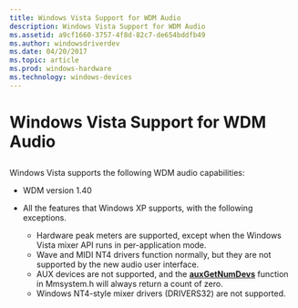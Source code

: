 ```yaml
---
title: Windows Vista Support for WDM Audio
description: Windows Vista Support for WDM Audio
ms.assetid: a9cf1660-3757-4f8d-82c7-de654bddfb49
ms.author: windowsdriverdev
ms.date: 04/20/2017
ms.topic: article
ms.prod: windows-hardware
ms.technology: windows-devices
---
```


# Windows Vista Support for WDM Audio


## <span id="windows_xp_support_for_wdm_audio"></span><span id="WINDOWS_XP_SUPPORT_FOR_WDM_AUDIO"></span>


Windows Vista supports the following WDM audio capabilities:

-   WDM version 1.40

-   All the features that Windows XP supports, with the following exceptions.
    -   Hardware peak meters are supported, except when the Windows Vista mixer API runs in per-application mode.
    -   Wave and MIDI NT4 drivers function normally, but they are not supported by the new audio user interface.
    -   AUX devices are not supported, and the [**auxGetNumDevs**](https://msdn.microsoft.com/library/windows/desktop/dd756713) function in Mmsystem.h will always return a count of zero.
    -   Windows NT4-style mixer drivers (DRIVERS32) are not supported.

 

 




